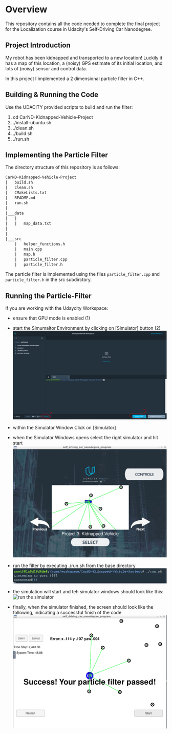 # Overview
This repository contains all the code needed to complete the final project for the Localization course in Udacity's Self-Driving Car Nanodegree.

## Project Introduction
My robot has been kidnapped and transported to a new location! Luckily it has a map of this location, a (noisy) GPS estimate of its initial location, and lots of (noisy) sensor and control data.
>
In this project I implemented a 2 dimensional particle filter in C++. 

## Building & Running the Code

Use the UDACITY provided scripts to build and run the filter:

1.  cd CarND-Kidnapped-Vehicle-Project
2. ./install-ubuntu.sh
3. ./clean.sh
4. ./build.sh
5. ./run.sh


## Implementing the Particle Filter
The directory structure of this repository is as follows:

```
CarND-Kidnapped-Vehicle-Project
|   build.sh
|   clean.sh
|   CMakeLists.txt
|   README.md
|   run.sh
|
|___data
|   |   
|   |   map_data.txt
|   
|   
|___src
    |   helper_functions.h
    |   main.cpp
    |   map.h
    |   particle_filter.cpp
    |   particle_filter.h
```

The particle filter is implemented using the files `particle_filter.cpp` and `particle_filter.h` in the src subdirctory.


## Running the Particle-Filter

If you are working with the Udaycity Workspace:
- ensure that GPU mode is enabled (1)
- start the Simumaltor Environment by clicking on [Simulator] button (2)
![enable the environment](images/start-GPU.PNG)

- within the Simulator Window Click on [Simulator] 
- when the Simulator Windows opens select the right simulator and hit start
![run the simulator](images/ProjectSelection.PNG)

- run the filter by executing ./run.sh from the base directory
![run the simulator](images/connected.PNG)

- the simulation will start and teh simulator windows should look like this:
![run the simulator](images/sim_running.PNG.PNG)

- finally, when the simulator finished, the screen should look like the following, indicating a successful finish of the code
![run the simulator](images/passed.PNG)


